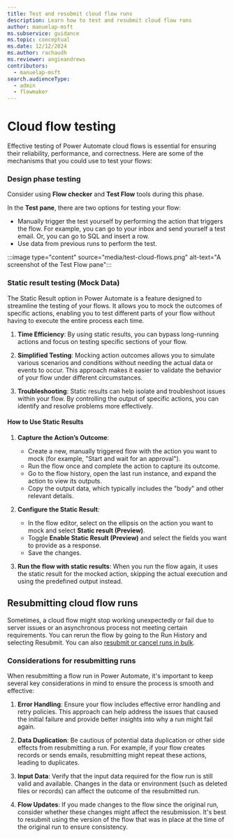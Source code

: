 ```yaml
---
title: Test and resubmit cloud flow runs
description: Learn how to test and resubmit cloud flow runs
author: manuelap-msft
ms.subservice: guidance
ms.topic: conceptual
ms.date: 12/12/2024
ms.author: rachaudh
ms.reviewer: angieandrews
contributors: 
  - manuelap-msft
search.audienceType: 
  - admin
  - flowmaker
---
```


# Cloud flow testing

Effective testing of Power Automate cloud flows is essential for ensuring their reliability, performance, and correctness. Here are some of the mechanisms that you could use to test your flows:

### Design phase testing

Consider using **Flow checker** and **Test Flow** tools during this phase. 

In the **Test pane**, there are two options for testing your flow:

- Manually trigger the test yourself by performing the action that triggers the flow. For example, you can go to your inbox and send yourself a test email. Or, you can go to SQL and insert a row.
- Use data from previous runs to perform the test.

:::image type="content" source="media/test-cloud-flows.png" alt-text="A screenshot of the Test Flow pane":::

### Static result testing (Mock Data)

The Static Result option in Power Automate is a feature designed to streamline the testing of your flows. It allows you to mock the outcomes of specific actions, enabling you to test different parts of your flow without having to execute the entire process each time.

1. **Time Efficiency**: By using static results, you can bypass long-running actions and focus on testing specific sections of your flow. 

1. **Simplified Testing**:  Mocking action outcomes allows you to simulate various scenarios and conditions without needing the actual data or events to occur. This approach makes it easier to validate the behavior of your flow under different circumstances.

1. **Troubleshooting**: Static results can help isolate and troubleshoot issues within your flow. By controlling the output of specific actions, you can identify and resolve problems more effectively.

#### How to Use Static Results

1. **Capture the Action’s Outcome**:
   - Create a new, manually triggered flow with the action you want to mock (for example, "Start and wait for an approval").
   - Run the flow once and complete the action to capture its outcome.
   - Go to the flow history, open the last run instance, and expand the action to view its outputs.
   - Copy the output data, which typically includes the "body" and other relevant details.

2. **Configure the Static Result**:
   - In the flow editor, select on the ellipsis on the action you want to mock and select **Static result (Preview)**.
   - Toggle **Enable Static Result (Preview)** and select the fields you want to provide as a response.
   - Save the changes.

3. **Run the flow with static results**: When you run the flow again, it uses the static result for the mocked action, skipping the actual execution and using the predefined output instead.

## Resubmitting cloud flow runs

Sometimes, a cloud flow might stop working unexpectedly or fail due to server issues or an asynchronous process not meeting certain requirements. You can rerun the flow by going to the Run History and selecting Resubmit. You can also [resubmit or cancel runs in bulk](../../how-tos-bulk-resubmit.md).

### Considerations for resubmitting runs

When resubmitting a flow run in Power Automate, it's important to keep several key considerations in mind to ensure the process is smooth and effective:

1. **Error Handling**: Ensure your flow includes effective error handling and retry policies. This approach can help address the issues that caused the initial failure and provide better insights into why a run might fail again.

1. **Data Duplication**: Be cautious of potential data duplication or other side effects from resubmitting a run. For example, if your flow creates records or sends emails, resubmitting might repeat these actions, leading to duplicates.

1. **Input Data**: Verify that the input data required for the flow run is still valid and available. Changes in the data or environment (such as deleted files or records) can affect the outcome of the resubmitted run.

1. **Flow Updates**: If you made changes to the flow since the original run, consider whether these changes might affect the resubmission. It's best to resubmit using the version of the flow that was in place at the time of the original run to ensure consistency.
